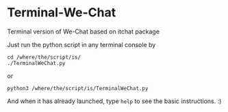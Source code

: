 # Terminal-We-Chat
Terminal version of We-Chat based on itchat package

Just run the python script in any terminal console by
```
cd /where/the/script/is/
./TerminalWeChat.py
```
or
```
python3 /where/the/script/is/TerminalWeChat.py
```
And when it has already launched, type `help` to see the basic instructions. :)

